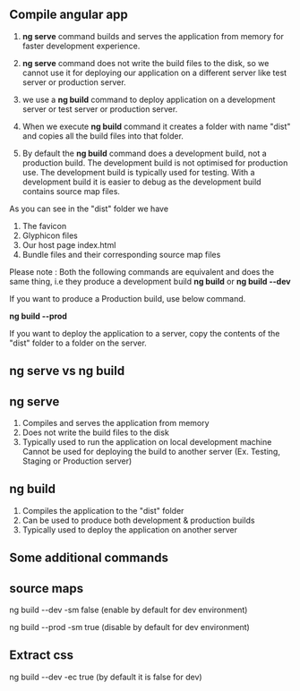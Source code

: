 Compile angular app
--------------------------

1. **ng serve** command builds and serves the application from memory for faster development experience. 

2. **ng serve** command does not write the build files to the disk, so we cannot use it for deploying our application on a different server like test server or production server.

3. we use a **ng build** command to deploy application on a development server or test server or production server.

4. When we execute **ng build** command it creates a folder with name "dist" and copies all the build files into that folder.

5. By default the **ng build** command does a development build, not a production build. The development build is not optimised for production use. The development build is typically used for testing. With a development build it is easier to debug as the development build contains source map files.

As you can see in the "dist" folder we have 
1. The favicon
2. Glyphicon files
3. Our host page index.html
4. Bundle files and their corresponding source map files

Please note : Both the following commands are equivalent and does the same thing, i.e they produce a development build
**ng build** or **ng build --dev**

If you want to produce a Production build, use below command.

**ng build --prod**

If you want to deploy the application to a server, copy the contents of the "dist" folder to a folder on the server.

ng serve vs ng build
-------------------------------------------

ng serve
---------------
1. Compiles and serves the application from memory
2. Does not write the build files to the disk
3. Typically used to run the application on local development machine
Cannot be used for deploying the build to another server (Ex. Testing, Staging or Production server)

ng build
---------------
1. Compiles the application to the "dist" folder
2. Can be used to produce both development & production builds
3. Typically used to deploy the application on another server

Some additional commands
--------------------------------------
source maps
-----------------
ng build --dev -sm false (enable by default for dev environment)

ng build --prod -sm true (disable by default for dev environment)

Extract css
-----------------
ng build --dev -ec true (by default it is false for dev)

